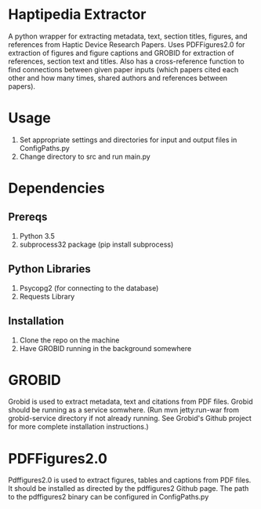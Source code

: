 # Haptipedia Extractor
A python wrapper for extracting metadata, text, section titles, figures, and references from Haptic Device Research Papers.
Uses PDFFigures2.0 for extraction of figures and figure captions and GROBID for extraction of references, section text and titles.
Also has a cross-reference function to find connections between given paper inputs (which papers cited each other and how many times, shared authors and references between papers).

# Usage 
1. Set appropriate settings and directories for input and output files in ConfigPaths.py
2. Change directory to src and run main.py

# Dependencies 

## Prereqs
1. Python 3.5
2. subprocess32 package (pip install subprocess)

## Python Libraries
1. Psycopg2 (for connecting to the database)
2. Requests Library

## Installation
1. Clone the repo on the machine
2. Have GROBID running in the background somewhere

# GROBID
Grobid is used to extract metadata, text and citations from PDF files. Grobid should be running as a service somwhere. (Run mvn jetty:run-war from grobid-service directory if not already running. See Grobid's Github project for more complete installation instructions.)

# PDFFigures2.0
Pdffigures2.0 is used to extract figures, tables and captions from PDF files. It should be installed as directed by the pdffigures2 Github page. The path to the pdffigures2 binary can be configured in ConfigPaths.py

